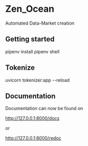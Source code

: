 # Zen_Ocean
Automated Data-Market creation

## Getting started

pipenv install
pipenv shell


## Tokenize

uvicorn tokenizer:app --reload

## Documentation
Documentation can now be found on 

http://127.0.0.1:8000/docs

or

http://127.0.0.1:8000/redoc
